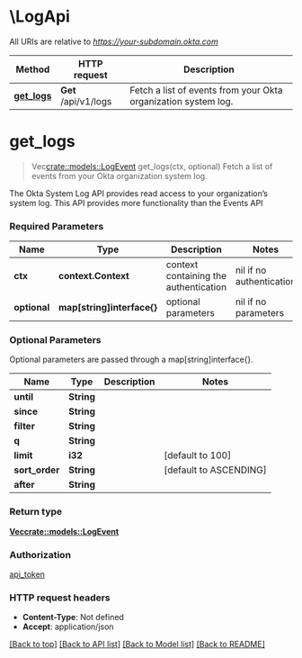 # \LogApi

All URIs are relative to *https://your-subdomain.okta.com*

Method | HTTP request | Description
------------- | ------------- | -------------
[**get_logs**](LogApi.md#get_logs) | **Get** /api/v1/logs | Fetch a list of events from your Okta organization system log.


# **get_logs**
> Vec<crate::models::LogEvent> get_logs(ctx, optional)
Fetch a list of events from your Okta organization system log.

The Okta System Log API provides read access to your organization’s system log. This API provides more functionality than the Events API

### Required Parameters

Name | Type | Description  | Notes
------------- | ------------- | ------------- | -------------
 **ctx** | **context.Context** | context containing the authentication | nil if no authentication
 **optional** | **map[string]interface{}** | optional parameters | nil if no parameters

### Optional Parameters
Optional parameters are passed through a map[string]interface{}.

Name | Type | Description  | Notes
------------- | ------------- | ------------- | -------------
 **until** | **String**|  | 
 **since** | **String**|  | 
 **filter** | **String**|  | 
 **q** | **String**|  | 
 **limit** | **i32**|  | [default to 100]
 **sort_order** | **String**|  | [default to ASCENDING]
 **after** | **String**|  | 

### Return type

[**Vec<crate::models::LogEvent>**](LogEvent.md)

### Authorization

[api_token](../README.md#api_token)

### HTTP request headers

 - **Content-Type**: Not defined
 - **Accept**: application/json

[[Back to top]](#) [[Back to API list]](../README.md#documentation-for-api-endpoints) [[Back to Model list]](../README.md#documentation-for-models) [[Back to README]](../README.md)

